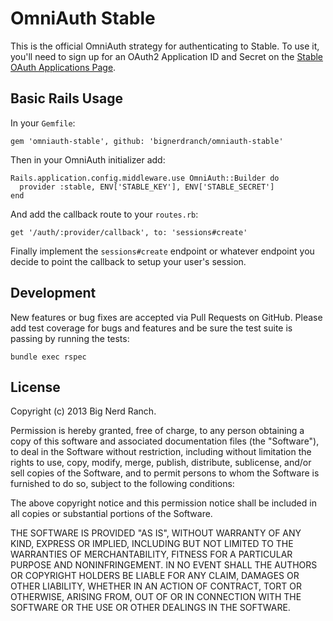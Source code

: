 # OmniAuth Stable

This is the official OmniAuth strategy for authenticating to Stable. To
use it, you'll need to sign up for an OAuth2 Application ID and Secret
on the [Stable OAuth Applications Page](https://stable.bignerdranch.com/oauth/applications).

## Basic Rails Usage

In your `Gemfile`:

    gem 'omniauth-stable', github: 'bignerdranch/omniauth-stable'

Then in your OmniAuth initializer add:

    Rails.application.config.middleware.use OmniAuth::Builder do
      provider :stable, ENV['STABLE_KEY'], ENV['STABLE_SECRET']
    end

And add the callback route to your `routes.rb`:

    get '/auth/:provider/callback', to: 'sessions#create'


Finally implement the `sessions#create` endpoint or whatever endpoint you decide to point the callback to setup your user's session.


## Development

New features or bug fixes are accepted via Pull Requests on GitHub. Please add test coverage for bugs and features and be sure the test suite is passing by running the tests:

    bundle exec rspec


## License

Copyright (c) 2013 Big Nerd Ranch.

Permission is hereby granted, free of charge, to any person obtaining a copy of this software and associated documentation files (the "Software"), to deal in the Software without restriction, including without limitation the rights to use, copy, modify, merge, publish, distribute, sublicense, and/or sell copies of the Software, and to permit persons to whom the Software is furnished to do so, subject to the following conditions:

The above copyright notice and this permission notice shall be included in all copies or substantial portions of the Software.

THE SOFTWARE IS PROVIDED "AS IS", WITHOUT WARRANTY OF ANY KIND, EXPRESS OR IMPLIED, INCLUDING BUT NOT LIMITED TO THE WARRANTIES OF MERCHANTABILITY, FITNESS FOR A PARTICULAR PURPOSE AND NONINFRINGEMENT. IN NO EVENT SHALL THE AUTHORS OR COPYRIGHT HOLDERS BE LIABLE FOR ANY CLAIM, DAMAGES OR OTHER LIABILITY, WHETHER IN AN ACTION OF CONTRACT, TORT OR OTHERWISE, ARISING FROM, OUT OF OR IN CONNECTION WITH THE SOFTWARE OR THE USE OR OTHER DEALINGS IN THE SOFTWARE.
